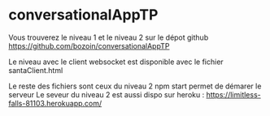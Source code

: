 # conversationalAppTP

Vous trouverez le niveau 1 et le niveau 2 sur le dépot github
https://github.com/bozoin/conversationalAppTP

Le niveau avec le client websocket est disponible avec le fichier santaClient.html

Le reste des fichiers sont ceux du niveau 2
npm start permet de démarer le serveur
Le seveur du niveau 2 est aussi dispo sur heroku :
https://limitless-falls-81103.herokuapp.com/